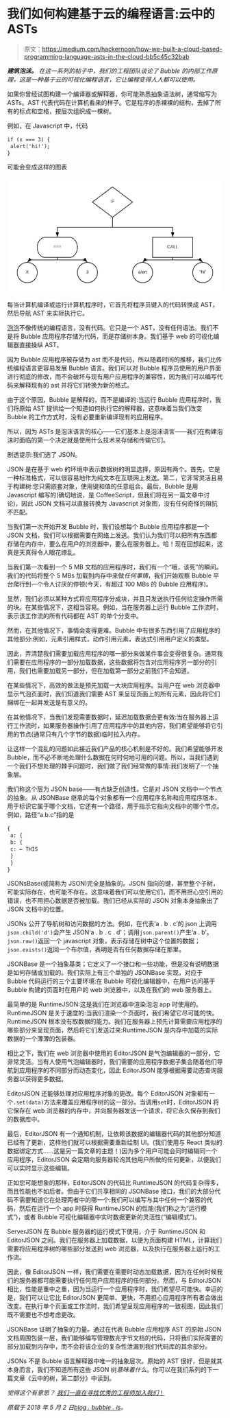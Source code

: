 # 我们如何构建基于云的编程语言:云中的 ASTs

> 原文：<https://medium.com/hackernoon/how-we-built-a-cloud-based-programming-language-asts-in-the-cloud-bb5c45c32bab>

***建筑泡沫。*** *在这一系列的帖子中，我们的工程团队谈论了 Bubble 的内部工作原理，这是一种基于云的可视化编程语言，它让编程变得人人都可以使用。*

如果你曾经试图构建一个编译器或解释器，你可能熟悉抽象语法树，通常缩写为 ASTs。AST 代表代码在计算机看来的样子。它是程序的赤裸裸的结构，去掉了所有的标点和空格，按层次组织成一棵树。

例如，在 Javascript 中，代码

```
if (x === 3) {
 alert('hi!');
}
```

可能会变成这样的图表

![](img/e35e162b769ee58b944c860aa3965948.png)

每当计算机编译或运行计算机程序时，它首先将程序员键入的代码转换成 AST，然后导航 AST 来实际执行它。

[泡泡](https://bubble.is)不像传统的编程语言，没有代码。它只是一个 AST，没有任何语法。我们不是将 Bubble 应用程序存储为代码，而是存储树本身。我们基于 web 的可视化编辑器直接操纵 AST。

因为 Bubble 应用程序被存储为 ast 而不是代码，所以随着时间的推移，我们比传统编程语言更容易发展 Bubble 语言。我们可以对 Bubble 程序员使用的用户界面进行彻底的修改，而不会破坏与现有用户应用程序的兼容性，因为我们可以编写代码来解释现有的 ast 并将它们转换为新的格式。

由于这个原因，Bubble 是解释的，而不是编译的:当运行 Bubble 应用程序时，我们将原始 AST 提供给一个知道如何执行它的解释器，这意味着当我们改变 Bubble 的工作方式时，没有必要重新编译现有的应用程序。

所以，因为 ASTs 是泡沫语言的核心——它们基本上是泡沫语言——我们在构建泡沫时面临的第一个决定就是使用什么技术来存储和传输它们。

剧透提示:我们选了 JSON。

JSON 是在基于 web 的环境中表示数据树的明显选择，原因有两个。首先，它是一种标准格式，可以很容易地作为纯文本在互联网上发送。第二，它非常灵活且易于构建树:您只需嵌套对象，使用键和值的任意组合。最后，Bubble 是用 Javascript 编写的(确切地说，是 CoffeeScript，但我们将在另一篇文章中讨论)，因此 JSON 文档可以直接转换为 Javascript 对象图，没有任何奇怪的阻抗不匹配。

当我们第一次开始开发 Bubble 时，我们设想每个 Bubble 应用程序都是一个 JSON 文档，我们可以根据需要在网络上发送。我们认为我们可以把所有东西都存储在内存中，要么在用户的浏览器中，要么在服务器上。哈！现在回想起来，这真是天真得令人眼花缭乱。

当我们第一次看到一个 5 MB 文档的应用程序时，我们有一个“哦，该死”的瞬间。我们的代码将整个 5 MBs 加载到内存中来做*任何事情*，我们开始观察 Bubble 平台爬行到一个令人讨厌的停顿(今天，有超过 100 MBs 的 Bubble 应用程序)。

显然，我们必须以某种方式将应用程序分成块，并且只发送执行任何给定操作所需的块。在某些情况下，这相当容易。例如，当在服务器上运行 Bubble 工作流时，表示该工作流的所有代码都在 AST 的单个分支中。

然而，在其他情况下，事情会变得更难。Bubble 中有很多东西引用了应用程序的其他部分:例如，元素引用样式，动作引用元素，表达式引用用户定义的类型。

因此，弄清楚我们需要加载应用程序的哪一部分来做某件事会变得很复杂。通常我们需要在应用程序的一部分加载数据，这些数据将包含对应用程序另一部分的引用，我们也需要加载另一部分，但在加载第一部分之前我们不会知道。

在某些情况下，高效的做法是预先加载一大块应用程序。当用户在 web 浏览器中显示气泡页面时，我们知道我们需要 AST 来呈现页面上的所有元素，因此将它们捆绑在一起并发送是有意义的。

在其他情况下，当我们发现需要数据时，延迟加载数据会更有效:当在服务器上运行工作流时，如果服务器操作引用了应用程序中的其他内容，我们希望能够将它引用的节点(通常只有几个字节的数据)临时拉入内存。

让这样一个混乱的问题如此接近我们产品的核心机制是不好的。我们希望能够开发 Bubble，而不必不断地处理什么数据在何时何地可用的问题。所以，当我们遇到一个我们不想处理的棘手问题时，我们做了我们经常做的事情:我们发明了一个抽象层。

我们称这个层为 JSON base——有点缺乏创造性。它是对 JSON 文档中一个节点的抽象。从 JSONBase 继承的每个对象都有一个应用程序名称和应用程序版本，用于标识它属于哪个文档，它还有一个路径，用于指示它指向文档中的哪个节点。例如，路径“a.b.c”指的是

```
{
 a: {
 b: {
 c: ← THIS
 }
 }
}
```

JSONsBase(或简称为 JSON)完全是抽象的。JSON 指向的键，甚至整个子树，可能实际存在，也可能不存在。这意味着我们可以使用它们，而不用担心空引用的错误，也不用担心数据是否被加载。我们已经从实际的 JSON 对象本身抽象出了 JSON 文档中的位置。

JSONs 公开了导航树和访问数据的方法。例如，在代表‘a . b . c’的 json 上调用`json.child('d')`会产生 JSON‘a . b . c . d’；调用`json.parent()`产生‘a . b’。`json.raw()`返回一个 javascript 对象，表示存储在树中这个位置的数据；`json.exists()`返回一个布尔值，表明是否有任何数据存储在那里。

JSONBase 是一个抽象基类；它定义了一个接口和一些功能，但是没有说明数据是如何存储或加载的。我们实际上有三个单独的 JSONBase 实现，对应于 Bubble 代码运行的三个主要环境:在 Bubble 可视化编辑器中，在用户访问基于 Bubble 构建的页面时在用户的 web 浏览器中，以及在我们的 web 服务器上。

最简单的是 RuntimeJSON:这是我们在浏览器中渲染泡泡 app 时使用的。RuntimeJSON 是关于速度的:当我们渲染一个页面时，我们希望它尽可能的快。RuntimeJSON 根本没有取数据的能力。我们在服务器上预先计算需要应用程序的哪些部分来呈现页面，然后将它们发送过来:RuntimeJSON 是内存中加载的实际数据的一个薄薄的包装器。

相比之下，我们在 web 浏览器中使用的 EditorJSON 是气泡编辑器的一部分，它非常灵活。当有人使用气泡编辑器时，我们需要的应用程序数据子集会随着他们导航到应用程序的不同部分而动态变化，因此 EditorJSON 能够根据需要动态查询服务器以获得更多数据。

EditorJSON 还能够处理对应用程序对象的更改。每个 EditorJSON 对象都有一个`.set(data)`方法来覆盖应用程序树的这一部分。当调用`set`时，EditorJSON 将它保存在 web 浏览器的内存中，并向服务器发送一个请求，将它永久保存到我们的数据库中。

最后，EditorJSON 有一个通知机制，让依赖该数据的编辑器代码的其他部分知道已经有了更新，这样他们就可以根据需要重新绘制 UI。(我们使用与 React 类似的数据绑定方式……这是另一篇文章的主题！)因为多个用户可能会同时编辑同一个应用程序，EditorJSON 会定期向服务器轮询其他用户所做的任何更新，以便我们可以实时显示这些编辑。

正如您可能想象的那样，EditorJSON 的代码比 RuntimeJSON 的代码复杂得多，而且性能也不如后者。但由于它们共享相同的 JSONBase 接口，我们的大部分代码不需要知道它在处理两者中的哪一个:我们可以编写与其中任何一个兼容的代码，然后在运行一个 app 时获得 RuntimeJSON 的性能(我们称之为“运行模式”)，或者 Bubble 可视化编辑器中实时数据更新的灵活性(“编辑模式”)。

ServerJSON 在 Bubble 服务器的运行模式下使用，介于 RuntimeJSON 和 EditorJSON 之间。我们在服务器上加载数据，以便为页面构建 HTML，计算我们需要将应用程序树的哪些部分发送到 web 浏览器，以及执行在服务器上运行的工作流。

因此，像 EditorJSON 一样，我们需要在需要时动态加载数据，因为在任何时候我们的服务器都可能需要执行任何用户应用程序的任何部分。然而，与 EditorJSON 相比，性能是重中之重，因为当运行一个应用程序时，我们希望尽可能快。幸运的是，我们可以让它比 EditorJSON 更简单、更快，不用担心应用程序所有者会做出改变。在执行单个页面或工作流时，我们希望呈现应用程序的一致视图，因此我们既不需要也不想考虑更改。

JSONBase 证明了抽象的力量。通过在代表 Bubble 应用程序 AST 的原始 JSON 文档周围包装一层，我们能够编写管理数兆字节文档的代码，只将我们实际需要的部分加载到内存中，而不会将该企业的复杂性泄漏到我们代码库的其余部分。

JSONs 不是 Bubble 语言解释器中唯一的抽象层次。原始的 AST 很好，但是就其本身而言，我们不知道所有这些 JSON 树*意味着什么*。你可以在我们系列的下一篇文章《云中的树，第二部分》中读到。

*觉得这个有意思？* [*我们一直在寻找优秀的工程师加入我们*！](https://bubble.is/jobs)

*原载于 2018 年 5 月 2 日*[*blog . bubble . is*](https://blog.bubble.is/trees-in-the-clouds-a09b83668d10)*。*